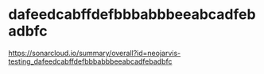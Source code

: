 # dafeedcabffdefbbbabbbeeabcadfebadbfc
https://sonarcloud.io/summary/overall?id=neojarvis-testing_dafeedcabffdefbbbabbbeeabcadfebadbfc
